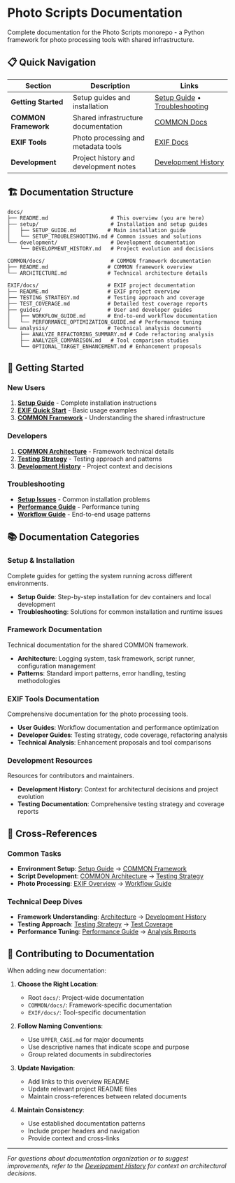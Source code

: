 # Photo Scripts Documentation

Complete documentation for the Photo Scripts monorepo - a Python framework for photo processing tools with shared infrastructure.

## 📋 Quick Navigation

| Section | Description | Links |
|---------|-------------|--------|
| **Getting Started** | Setup guides and installation | [Setup Guide](setup/SETUP_GUIDE.md) • [Troubleshooting](setup/SETUP_TROUBLESHOOTING.md) |
| **COMMON Framework** | Shared infrastructure documentation | [COMMON Docs](../COMMON/docs/) |
| **EXIF Tools** | Photo processing and metadata tools | [EXIF Docs](../EXIF/docs/) |
| **Development** | Project history and development notes | [Development History](development/DEVELOPMENT_HISTORY.md) |

## 🏗️ Documentation Structure

```
docs/
├── README.md                    # This overview (you are here)
├── setup/                       # Installation and setup guides
│   ├── SETUP_GUIDE.md          # Main installation guide
│   └── SETUP_TROUBLESHOOTING.md # Common issues and solutions
└── development/                 # Development documentation
    └── DEVELOPMENT_HISTORY.md   # Project evolution and decisions

COMMON/docs/                     # COMMON framework documentation
├── README.md                   # COMMON framework overview
└── ARCHITECTURE.md             # Technical architecture details

EXIF/docs/                      # EXIF project documentation  
├── README.md                   # EXIF project overview
├── TESTING_STRATEGY.md         # Testing approach and coverage
├── TEST_COVERAGE.md            # Detailed test coverage reports
├── guides/                     # User and developer guides
│   ├── WORKFLOW_GUIDE.md       # End-to-end workflow documentation
│   └── PERFORMANCE_OPTIMIZATION_GUIDE.md # Performance tuning
└── analysis/                   # Technical analysis documents
    ├── ANALYZE_REFACTORING_SUMMARY.md # Code refactoring analysis
    ├── ANALYZER_COMPARISON.md   # Tool comparison studies
    └── OPTIONAL_TARGET_ENHANCEMENT.md # Enhancement proposals
```

## 🚀 Getting Started

### New Users
1. **[Setup Guide](setup/SETUP_GUIDE.md)** - Complete installation instructions
2. **[EXIF Quick Start](../EXIF/docs/README.md#quick-start)** - Basic usage examples
3. **[COMMON Framework](../COMMON/docs/README.md)** - Understanding the shared infrastructure

### Developers
1. **[COMMON Architecture](../COMMON/docs/ARCHITECTURE.md)** - Framework technical details
2. **[Testing Strategy](../EXIF/docs/TESTING_STRATEGY.md)** - Testing approach and patterns
3. **[Development History](development/DEVELOPMENT_HISTORY.md)** - Project context and decisions

### Troubleshooting
- **[Setup Issues](setup/SETUP_TROUBLESHOOTING.md)** - Common installation problems
- **[Performance Guide](../EXIF/docs/guides/PERFORMANCE_OPTIMIZATION_GUIDE.md)** - Performance tuning
- **[Workflow Guide](../EXIF/docs/guides/WORKFLOW_GUIDE.md)** - End-to-end usage patterns

## 📚 Documentation Categories

### **Setup & Installation**
Complete guides for getting the system running across different environments.

- **Setup Guide**: Step-by-step installation for dev containers and local development
- **Troubleshooting**: Solutions for common installation and runtime issues

### **Framework Documentation** 
Technical documentation for the shared COMMON framework.

- **Architecture**: Logging system, task framework, script runner, configuration management
- **Patterns**: Standard import patterns, error handling, testing methodologies

### **EXIF Tools Documentation**
Comprehensive documentation for the photo processing tools.

- **User Guides**: Workflow documentation and performance optimization
- **Developer Guides**: Testing strategy, code coverage, refactoring analysis
- **Technical Analysis**: Enhancement proposals and tool comparisons

### **Development Resources**
Resources for contributors and maintainers.

- **Development History**: Context for architectural decisions and project evolution
- **Testing Documentation**: Comprehensive testing strategy and coverage reports

## 🔗 Cross-References

### Common Tasks
- **Environment Setup**: [Setup Guide](setup/SETUP_GUIDE.md) → [COMMON Framework](../COMMON/docs/README.md)
- **Script Development**: [COMMON Architecture](../COMMON/docs/ARCHITECTURE.md) → [Testing Strategy](../EXIF/docs/TESTING_STRATEGY.md)
- **Photo Processing**: [EXIF Overview](../EXIF/docs/README.md) → [Workflow Guide](../EXIF/docs/guides/WORKFLOW_GUIDE.md)

### Technical Deep Dives
- **Framework Understanding**: [Architecture](../COMMON/docs/ARCHITECTURE.md) → [Development History](development/DEVELOPMENT_HISTORY.md)
- **Testing Approach**: [Testing Strategy](../EXIF/docs/TESTING_STRATEGY.md) → [Test Coverage](../EXIF/docs/TEST_COVERAGE.md)
- **Performance Tuning**: [Performance Guide](../EXIF/docs/guides/PERFORMANCE_OPTIMIZATION_GUIDE.md) → [Analysis Reports](../EXIF/docs/analysis/)

## 📝 Contributing to Documentation

When adding new documentation:

1. **Choose the Right Location**:
   - Root `docs/`: Project-wide documentation
   - `COMMON/docs/`: Framework-specific documentation  
   - `EXIF/docs/`: Tool-specific documentation

2. **Follow Naming Conventions**:
   - Use `UPPER_CASE.md` for major documents
   - Use descriptive names that indicate scope and purpose
   - Group related documents in subdirectories

3. **Update Navigation**:
   - Add links to this overview README
   - Update relevant project README files
   - Maintain cross-references between related documents

4. **Maintain Consistency**:
   - Use established documentation patterns
   - Include proper headers and navigation
   - Provide context and cross-links

---

*For questions about documentation organization or to suggest improvements, refer to the [Development History](development/DEVELOPMENT_HISTORY.md) for context on architectural decisions.*